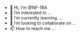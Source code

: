 - 👋 Hi, I’m @NF-18A
- 👀 I’m interested in ...
- 🌱 I’m currently learning ...
- 💞️ I’m looking to collaborate on ...
- 📫 How to reach me ...

<!---
NF-18A/NF-18A is a ✨ special ✨ repository because its `README.md` (this file) appears on your GitHub profile.
You can click the Preview link to take a look at your changes.
--->

